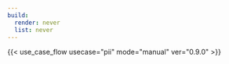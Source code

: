 ```yaml
---
build:
  render: never
  list: never
---
```


{{< use_case_flow usecase="pii" mode="manual" ver="0.9.0" >}}